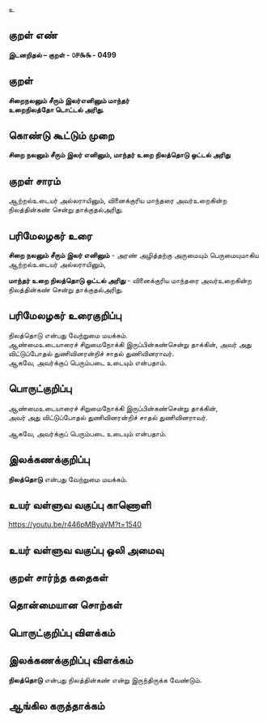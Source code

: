 உ

## குறள் எண் 

**இடனறிதல்  – குறள் - ௦௪௯௯ - 0499**  

## குறள் 

**சிறைநலனும் சீரும் இலர்எனினும் மாந்தர்  
உறைநிலத்தோ டொட்டல் அரிது.**

## கொண்டு கூட்டும் முறை

**சிறை நலனும் சீரும் இலர் எனினும், மாந்தர் உறை நிலத்தொடு ஒட்டல் அரிது**

## குறள் சாரம் 

ஆற்றல்உடையர் அல்லராயினும், வினைக்குரிய மாந்தரை அவர்உறைகின்ற நிலத்தின்கண் சென்று தாக்குதல்அரிது. 

## பரிமேலழகர் உரை

**சிறை நலனும் சீரும் இலர் எனினும்** - அரண் அழித்தற்கு அருமையும் பெருமையுமாகிய ஆற்றல்உடையர் அல்லராயினும்,   

**மாந்தர் உறை நிலத்தொடு ஒட்டல் அரிது** - வினைக்குரிய மாந்தரை அவர்உறைகின்ற நிலத்தின்கண் சென்று தாக்குதல்அரிது.  

## பரிமேலழகர் உரைகுறிப்பு   

நிலத்தொடு என்பது வேற்றுமை மயக்கம்.  
ஆண்மைஉடையாரைச் சிறுமைநோக்கி இருப்பின்கண்சென்று தாக்கின், அவர் அது விட்டுப்போதல் துணிவினரன்றிச் சாதல் துணிவினராவர்.  
ஆகவே, அவர்க்குப் பெரும்படை உடையும் என்பதாம்.   

## பொருட்குறிப்பு 

ஆண்மைஉடையாரைச் சிறுமைநோக்கி இருப்பின்கண்சென்று தாக்கின்,  
அவர் அது விட்டுப்போதல் துணிவினரன்றிச் சாதல் துணிவினராவர்.  

ஆகவே, அவர்க்குப் பெரும்படை உடையும் என்பதாம்.  

## இலக்கணக்குறிப்பு  

**நிலத்தொடு** என்பது வேற்றுமை மயக்கம்.  

## உயர் வள்ளுவ வகுப்பு காணொளி

https://youtu.be/r446pMByaVM?t=1540

## உயர் வள்ளுவ வகுப்பு ஒலி அமைவு 

 
## குறள் சார்ந்த கதைகள் 


## தொன்மையான சொற்கள்


## பொருட்குறிப்பு விளக்கம்


## இலக்கணக்குறிப்பு விளக்கம்

**நிலத்தொடு** என்பது நிலத்தின்கண் என்று இருந்திருக்க வேண்டும்.  

## ஆங்கில கருத்தாக்கம் 


